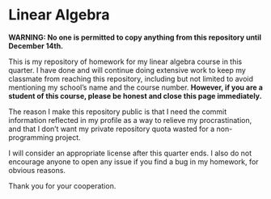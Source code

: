# Linear Algebra

__WARNING: No one is permitted to copy anything from this repository until
December 14th.__

This is my repository of homework for my linear algebra course in this quarter.
I have done and will continue doing extensive work to keep my classmate from
reaching this repository, including but not limited to avoid mentioning my
school’s name and the course number. __However, if you are a student of this
course, please be honest and close this page immediately.__

The reason I make this repository public is that I need the commit information
reflected in my profile as a way to relieve my procrastination, and that I don’t
want my private repository quota wasted for a non-programming project.

I will consider an appropriate license after this quarter ends. I also do not
encourage anyone to open any issue if you find a bug in my homework, for obvious
reasons.

Thank you for your cooperation.
